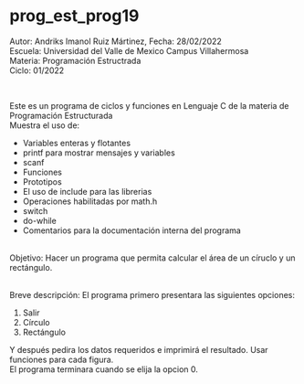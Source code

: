 # prog_est_prog19
<p>Autor: Andriks Imanol Ruiz Mártinez, Fecha: 28/02/2022 <br>
Escuela: Universidad del Valle de Mexico Campus Villahermosa <br>
Materia: Programación Estructrada <br>
Ciclo: 01/2022</p>
<br>
<p>Este es un programa de ciclos y funciones en Lenguaje C de la materia de Programación Estructurada<br>
Muestra el uso de:
  <ul>
    <li>Variables enteras y flotantes</li>
    <li>printf para mostrar mensajes y variables</li>
    <li>scanf</li>
    <li>Funciones</li>
    <li>Prototipos</li>
    <li>El uso de include para las librerias</li>
    <li>Operaciones habilitadas por math.h</li>
    <li>switch</li>
    <li>do-while</li>
    <li>Comentarios para la documentación interna del programa</li>
    </ul>
    </p>
<br>
Objetivo: Hacer un programa que permita calcular el área de un círuclo y un rectángulo.
<br>
<br>
<p>Breve descripción:
El programa primero presentara las siguientes opciones:
<ol>
 <li>Salir</li>
 <li>Círculo</li>
 <li>Rectángulo</li>
 </ol>
 Y después pedira los datos requeridos e imprimirá el resultado.
Usar funciones para cada figura.
<br>
El programa terminara cuando se elija la opcion 0.
<br>
</p>
